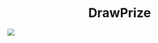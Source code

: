 <h1 align="center">  DrawPrize</h1>

![](https://capitalcu.ie/wp-content/uploads/2021/03/prize-image-550x350px.jpg)
